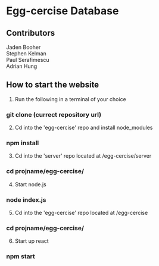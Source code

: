 # Egg-cercise Database
## Contributors 
Jaden Booher  
Stephen Kelman  
Paul Serafimescu  
Adrian Hung


## How to start the website
1. Run the following in a terminal of your choice
### git clone (currect repository url)

2. Cd into the 'egg-cercise' repo and install node_modules
### npm install

3. Cd into the 'server' repo located at /egg-cercise/server
### cd projname/egg-cercise/

4. Start node.js
### node index.js

5. Cd into the 'egg-cercise' repo located at /egg-cercise
### cd projname/egg-cercise/

6. Start up react
### npm start